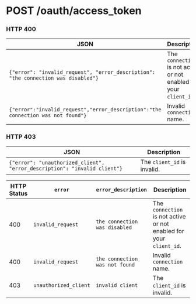 # POST /oauth/access_token

### HTTP 400

JSON | Description
---- | -------
`{"error": "invalid_request", "error_description": "the connection was disabled"}` | The `connection` is not active or not enabled for your `client_id`.
`{"error":"invalid_request","error_description":"the connection was not found"}` | Invalid `connection` name.

### HTTP 403
JSON | Description
---- | -------
`{"error": "unauthorized_client", "error_description": "invalid client"}` | The `client_id` is invalid.

HTTP Status | `error` | `error_description` | Description
--- | --- | --- | ---
400 | `invalid_request` | `the connection was disabled` | The `connection` is not active or not enabled for your `client_id`.
400 | `invalid_request` | `the connection was not found` | Invalid `connection` name.
403 | `unauthorized_client` | `invalid client` | The `client_id` is invalid.

